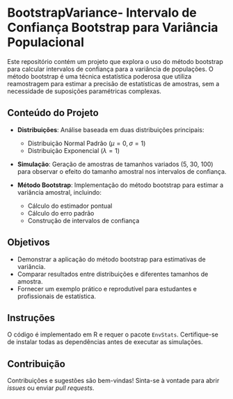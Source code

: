 # BootstrapVariance- Intervalo de Confiança Bootstrap para Variância Populacional

Este repositório contém um projeto que explora o uso do método bootstrap para calcular intervalos de confiança para a variância de populações. O método bootstrap é uma técnica estatística poderosa que utiliza reamostragem para estimar a precisão de estatísticas de amostras, sem a necessidade de suposições paramétricas complexas.

## Conteúdo do Projeto

- **Distribuições**: Análise baseada em duas distribuições principais:
  - Distribuição Normal Padrão ($\mu = 0, \sigma = 1$)
  - Distribuição Exponencial ($\lambda = 1$)

- **Simulação**: Geração de amostras de tamanhos variados (5, 30, 100) para observar o efeito do tamanho amostral nos intervalos de confiança.

- **Método Bootstrap**: Implementação do método bootstrap para estimar a variância amostral, incluindo:
  - Cálculo do estimador pontual
  - Cálculo do erro padrão
  - Construção de intervalos de confiança

## Objetivos

- Demonstrar a aplicação do método bootstrap para estimativas de variância.
- Comparar resultados entre distribuições e diferentes tamanhos de amostra.
- Fornecer um exemplo prático e reprodutível para estudantes e profissionais de estatística.

## Instruções

O código é implementado em R e requer o pacote `EnvStats`. Certifique-se de instalar todas as dependências antes de executar as simulações.

## Contribuição

Contribuições e sugestões são bem-vindas! Sinta-se à vontade para abrir _issues_ ou enviar _pull requests_.
